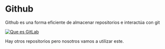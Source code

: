 # Github

Github es una forma eficiente de almacenar repositorios e interactúa con git


[![Que es GitLab](https://img.youtube.com/vi/ggD808TwCvU/0.jpg)](https://www.youtube.com/watch?v=ggD808TwCvU "Que es GitLav")

Hay otros repositorios pero nosotros vamos a utilizar este.

